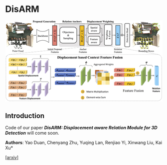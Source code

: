 # DisARM

![pipeline](resources/pipeline.jpg)

## Introduction

Code of our paper ***DisARM: Displacement aware Relation Module for 3D Detection*** will come soon.

**Authors**: Yao Duan, Chenyang Zhu, Yuqing Lan, Renjiao Yi, Xinwang Liu, Kai Xu\*

[[arxiv]](https://arxiv.org/abs/2203.01152)



